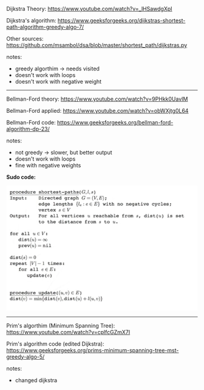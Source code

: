 
Dijkstra Theory:
https://www.youtube.com/watch?v=_lHSawdgXpI

Dijkstra's algorithm:
https://www.geeksforgeeks.org/dijkstras-shortest-path-algorithm-greedy-algo-7/

Other sources:
https://github.com/msambol/dsa/blob/master/shortest_path/dijkstras.py

notes:
 - greedy algorthim -> needs visited
 - doesn't work with loops
 - doesn't work with negative weight
 
---

Bellman-Ford theory:
https://www.youtube.com/watch?v=9PHkk0UavIM

Bellman-Ford applied:
https://www.youtube.com/watch?v=obWXjtg0L64

Bellman-Ford code:
https://www.geeksforgeeks.org/bellman-ford-algorithm-dp-23/

notes:
 - not greedy -> slower, but better output
 - doesn't work with loops
 - fine with negative weights


**Sudo code:**


<img src='bellmanFordSudoCode.png'>

---

Prim's algorthim (Minimum Spanning Tree):
https://www.youtube.com/watch?v=cplfcGZmX7I

Prim's algorithm code (edited Dijkstra):
https://www.geeksforgeeks.org/prims-minimum-spanning-tree-mst-greedy-algo-5/

notes:
 - changed dijkstra
